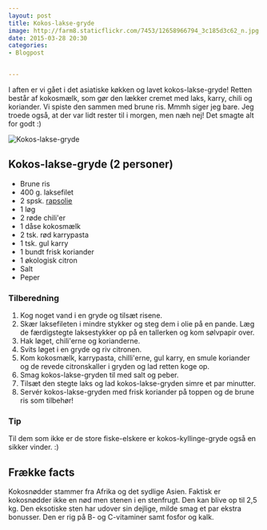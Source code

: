```yaml
---
layout: post
title: Kokos-lakse-gryde
image: http://farm8.staticflickr.com/7453/12658966794_3c185d3c62_n.jpg
date: 2015-03-28 20:30
categories:
- Blogpost


---
```



I aften er vi gået i det asiatiske køkken og lavet kokos-lakse-gryde! Retten består af kokosmælk, som gør den lækker cremet med laks, karry, chili og koriander. Vi spiste den sammen med brune ris. Mmmh siger jeg bare. Jeg troede også, at der var lidt rester til i morgen, men næh nej! Det smagte alt for godt :)

![Kokos-lakse-gryde](http://farm8.staticflickr.com/7453/12658966794_3c185d3c62.jpg)


## Kokos-lakse-gryde (2 personer)
- Brune ris
- 400 g. laksefilet
- 2 spsk. [rapsolie](http://www.roedbakkegaard.dk/)
- 1 løg
- 2 røde chili'er
- 1 dåse kokosmælk
- 2 tsk. rød karrypasta
- 1 tsk. gul karry
- 1 bundt frisk koriander
- 1 økologisk citron
- Salt 
- Peper

### Tilberedning
1. Kog noget vand i en gryde og tilsæt risene.
2. Skær laksefileten i mindre stykker og steg dem i olie på en pande. Læg de
   færdigstegte laksestykker op på en tallerken og kom sølvpapir over.
3. Hak løget, chili'erne og korianderne.
4. Svits løget i en gryde og riv citronen.
5. Kom kokosmælk, karrypasta, chilli'erne, gul karry, en smule koriander og de
   revede citronskaller i gryden og lad retten koge op.
6. Smag kokos-lakse-gryden til med salt og peber. 
7. Tilsæt den stegte laks og lad kokos-lakse-gryden simre et par minutter.
8. Servér kokos-lakse-gryden med frisk koriander på toppen og de brune ris som
   tilbehør!

### Tip

Til dem som ikke er de store fiske-elskere er kokos-kyllinge-gryde også en sikker vinder. :)

## Frække facts
Kokosnødder stammer fra Afrika og det sydlige Asien. Faktisk er kokosnødder ikke
en nød men stenen i en stenfrugt. Den kan blive op til 2,5 kg. Den eksotiske
sten har udover sin dejlige, milde smag et par ekstra bonusser. Den er rig på B-
og C-vitaminer samt fosfor og kalk.











